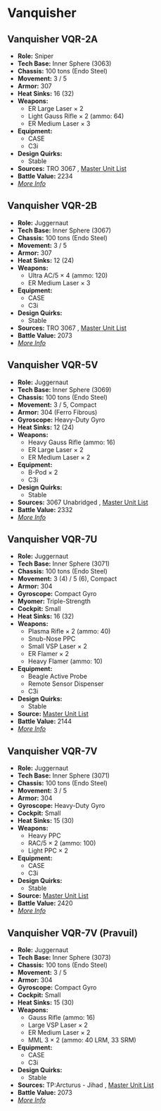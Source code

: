 # Vanquisher 

## Vanquisher VQR-2A 

- **Role:** Sniper 
- **Tech Base:** Inner Sphere (3063) 
- **Chassis:** 100 tons (Endo Steel) 
- **Movement:** 3 / 5 
- **Armor:** 307 
- **Heat Sinks:** 16 (32) 
- **Weapons:** 
  - ER Large Laser × 2 
  - Light Gauss Rifle × 2 (ammo: 64) 
  - ER Medium Laser × 3 
- **Equipment:** 
  - CASE 
  - C3i 
- **Design Quirks:** 
  - Stable 
- **Sources:** TRO 3067 , [Master Unit List](http://masterunitlist.info/Unit/Details/5338) 
- **Battle Value:** 2234 
- [*More Info*](vanquisher/vanquisher_vqr-2a.md) 

## Vanquisher VQR-2B 

- **Role:** Juggernaut 
- **Tech Base:** Inner Sphere (3067) 
- **Chassis:** 100 tons (Endo Steel) 
- **Movement:** 3 / 5 
- **Armor:** 307 
- **Heat Sinks:** 12 (24) 
- **Weapons:** 
  - Ultra AC/5 × 4 (ammo: 120) 
  - ER Medium Laser × 3 
- **Equipment:** 
  - CASE 
  - C3i 
- **Design Quirks:** 
  - Stable 
- **Sources:** TRO 3067 , [Master Unit List](http://masterunitlist.info/Unit/Details/5339) 
- **Battle Value:** 2073 
- [*More Info*](vanquisher/vanquisher_vqr-2b.md) 

## Vanquisher VQR-5V 

- **Role:** Juggernaut 
- **Tech Base:** Inner Sphere (3069) 
- **Chassis:** 100 tons (Endo Steel) 
- **Movement:** 3 / 5, Compact 
- **Armor:** 304 (Ferro Fibrous) 
- **Gyroscope:** Heavy-Duty Gyro 
- **Heat Sinks:** 12 (24) 
- **Weapons:** 
  - Heavy Gauss Rifle (ammo: 16) 
  - ER Large Laser × 2 
  - ER Medium Laser × 2 
- **Equipment:** 
  - B-Pod × 2 
  - C3i 
- **Design Quirks:** 
  - Stable 
- **Sources:** 3067 Unabridged , [Master Unit List](http://masterunitlist.info/Unit/Details/5340) 
- **Battle Value:** 2332 
- [*More Info*](vanquisher/vanquisher_vqr-5v.md) 

## Vanquisher VQR-7U 

- **Role:** Juggernaut 
- **Tech Base:** Inner Sphere (3071) 
- **Chassis:** 100 tons (Endo Steel) 
- **Movement:** 3 (4) / 5 (6), Compact 
- **Armor:** 304 
- **Gyroscope:** Compact Gyro 
- **Myomer:** Triple-Strength 
- **Cockpit:** Small 
- **Heat Sinks:** 16 (32) 
- **Weapons:** 
  - Plasma Rifle × 2 (ammo: 40) 
  - Snub-Nose PPC 
  - Small VSP Laser × 2 
  - ER Flamer × 2 
  - Heavy Flamer (ammo: 10) 
- **Equipment:** 
  - Beagle Active Probe 
  - Remote Sensor Dispenser 
  - C3i 
- **Design Quirks:** 
  - Stable 
- **Source:** [Master Unit List](http://masterunitlist.info/Unit/Details/5721) 
- **Battle Value:** 2144 
- [*More Info*](vanquisher/vanquisher_vqr-7u.md) 

## Vanquisher VQR-7V 

- **Role:** Juggernaut 
- **Tech Base:** Inner Sphere (3071) 
- **Chassis:** 100 tons (Endo Steel) 
- **Movement:** 3 / 5 
- **Armor:** 304 
- **Gyroscope:** Heavy-Duty Gyro 
- **Cockpit:** Small 
- **Heat Sinks:** 15 (30) 
- **Weapons:** 
  - Heavy PPC 
  - RAC/5 × 2 (ammo: 100) 
  - Light PPC × 2 
- **Equipment:** 
  - CASE 
  - C3i 
- **Design Quirks:** 
  - Stable 
- **Source:** [Master Unit List](http://masterunitlist.info/Unit/Details/5722) 
- **Battle Value:** 2420 
- [*More Info*](vanquisher/vanquisher_vqr-7v.md) 

## Vanquisher VQR-7V (Pravuil) 

- **Role:** Juggernaut 
- **Tech Base:** Inner Sphere (3073) 
- **Chassis:** 100 tons (Endo Steel) 
- **Movement:** 3 / 5 
- **Armor:** 304 
- **Gyroscope:** Compact Gyro 
- **Cockpit:** Small 
- **Heat Sinks:** 15 (30) 
- **Weapons:** 
  - Gauss Rifle (ammo: 16) 
  - Large VSP Laser × 2 
  - ER Medium Laser × 2 
  - MML 3 × 2 (ammo: 40 LRM, 33 SRM) 
- **Equipment:** 
  - CASE 
  - C3i 
- **Design Quirks:** 
  - Stable 
- **Sources:** TP:Arcturus - Jihad , [Master Unit List](http://masterunitlist.info/Unit/Details/7342) 
- **Battle Value:** 2073 
- [*More Info*](vanquisher/vanquisher_vqr-7v_pravuil.md) 

